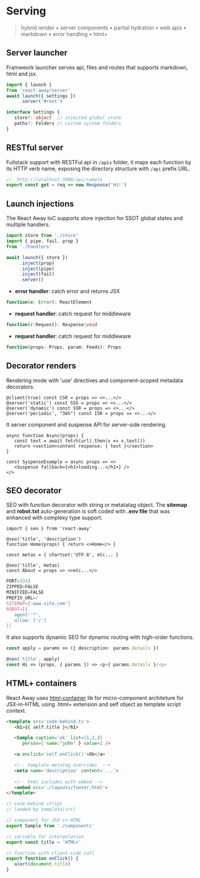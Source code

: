 <style>@import url(serving.css);</style> 

# Serving

> hybrid render • server components • partial hydration • web apis • markdown • error handling • html+


## Server launcher

Framweork launcher serves api, files and routes that supports markdown, html and jsx.

<aside cols='3:5'>

```ts
import { launch } 
from 'react-away/server'
await launch({ settings })
     .server('#root')
```


```ts
interface Settings {
   store?: object  // injected global state
   paths?: Folders // custom system folders
}
```

</aside>

## RESTful server

Fullstack support with RESTFul api in `/apis` folder, it maps each function by its HTTP verb name, exposing the directory structure with `/api` prefix URL.

```ts
//  http://localhost:3000/api/sample
export const get = req => new Response('Hi!')
```

## Launch injections

The React Away IoC supports store injection for SSOT global states and multiple handlers.

<aside cols='3:5'>
<section>

```ts
import store from './store'
import { pipe, fail, prop } 
from './handlers'

await launch({ store }) 
     .inject(prop)
     .inject(pipe)
     .inject(fail)
     .server()
```

</section>
<section handlers><div>

* **error handler**: catch error and returns JSX

```ts
function(e: Error): ReactElement
```

</div><div>

* **request handler**: catch request for middleware

```ts
function(r:Request): Response|void
```

</div><div>

* **request handler**: catch request for middleware

```ts
function(props: Props, param: Feeds): Props
```

</div>
</section>
</aside>

## Decorator renders

Rendering mode with 'use' directives and component-scoped metadata decorators.

```tsx
@client(true) const CSR = props => <>...</>
@server('static') const SSG = props => <>...</>
@server('dynamic') const SSR = props => <>...</>
@server('periodic', "36h") const ISR = props => <>...</>
```

It server component and suspense API for server-side rendering.

```tsx
async function Async(props) {
   const text = await fetch(url).then(x => x.text())
   return <section>content response: { text }</section>
}

const SyspenseExample = async props => <>
   <Suspense fallback={<h1>loading...</h1>} />
</>
```

## SEO decorator

SEO with function decorator with string or metatatag object. The **sitemap** and **robot.txt** auto-generation is soft coded with **.env file** that was enhanced with complexy type support.

<aside cols='5:3'> 
 

```tsx
import { seo } from 'react-away'
 
@seo('title', 'description')  
function Home(props) { return <>Home</> }

const metas = { chartset:'UTF-8', etc... }

@seo('title', metas) 
const About = props => <>etc...</> 
```

```js
PORT=3333
ZIPPED=FALSE
MINIFIED=FALSE
PREFIX_URL=/  
SITEMAP=['www.site.com']
ROBOT=[{ 
   agent:'*',  
   allow: ['/'] 
}]
``` 

</aside>

It also supports dynamic SEO for dynamic routing with high-order functions.

```ts
const apply = params => ({ description: params.details })

@seo('title', apply)
const Hi => (props, { params }) => <p>{ params.details }/<p>
```


## HTML+ containers

React Away uses [html-container](https://github.com/c0d3x-software/html-container) lib for micro-component architeture for JSX-in-HTML using .html+ extension and self object as template script context.

<aside cols='5:4'>

```html
<template src='code-behind.ts'>
   <h1>${ self.title }</h1>

   <Sample caption='ok' list=[1,2,3] 
      person={ name:'john' } value=1 />

   <a onclick='self.onClick()'>Ok</a> 

   <!-- template metatag overrides  -->
   <meta name='description' content='...'>
   
   <!-- html includes with embed -->
   <embed src='./layouts/footer.html'>    
</template>
```

```ts
// code-behind stript 
// loaded by template[src]

// component for JSX-in-HTML
export Sample from './components'

// variable for interpolation
export const title = 'HTML+'

// function with client-side call
export function onClick() {
   alert(document.title)
}
```

</aside>
